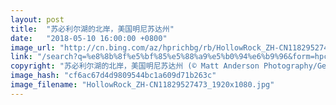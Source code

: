 ```yaml
---
layout: post
title:  "苏必利尔湖的北岸，美国明尼苏达州"
date:   "2018-05-10 16:00:00 +0800"
image_url: "http://cn.bing.com/az/hprichbg/rb/HollowRock_ZH-CN11829527473_1920x1080.jpg"
link: "/search?q=%e8%8b%8f%e5%bf%85%e5%88%a9%e5%b0%94%e6%b9%96&form=hpcapt&mkt=zh-cn"
copyright: "苏必利尔湖的北岸，美国明尼苏达州 (© Matt Anderson Photography/Getty Images)"
image_hash: "cf6ac67d4d9809544bc1a609d71b263c"
image_filename: "HollowRock_ZH-CN11829527473_1920x1080.jpg"
---
```

